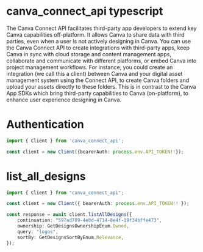# canva_connect_api typescript 

 The Canva Connect API facilitates third-party app developers to extend key Canva capabilities off-platform. It allows Canva to share data with third parties, even when a user is not actively designing in Canva.
You can use the Canva Connect API to create integrations with third-party apps, keep Canva in sync with cloud storage and content management apps, collaborate and communicate with different platforms, or embed Canva into project management workflows.
For instance, you could create an integration (we call this a client) between Canva and your digital asset management system using the Connect API, to create Canva folders and upload your assets directly to these folders.
This is in contrast to the Canva App SDKs which bring third-party capabilities to Canva (on-platform), to enhance user experience designing in Canva.
 

 # Authentication 
  
 ```typescript
import { Client } from 'canva_connect_api';

const client = new Client({bearerAuth: process.env.API_TOKEN!!});
```

# list_all_designs

```typescript
import { Client } from "canva_connect_api";

const client = new Client({ bearerAuth: process.env.API_TOKEN!! });

const response = await client.listAllDesigns({
	continuation: "597ad709-4e0d-4714-8e4f-19f34bffe473",
	ownership: GetDesignsOwnershipEnum.Owned,
	query: "logos",
	sortBy: GetDesignsSortByEnum.Relevance,
});

```
